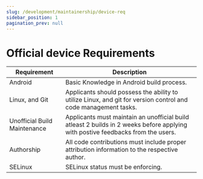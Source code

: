 ```yaml
---
slug: /development/maintainership/device-req
sidebar_position: 1
pagination_prev: null
---
```


# Official device Requirements

| **Requirement** | **Description** |
|---|---|
| Android | Basic Knowledge in Android build process. |
| Linux, and Git | Applicants should possess the ability to utilize Linux, and git for version control and code management tasks. |
| Unofficial Build Maintenance | Applicants must maintain an unofficial build atleast 2 builds in 2 weeks before applying with postive feedbacks from the users. |
| Authorship | All code contributions must include proper attribution information to the respective author. |
| SELinux | SELinux status must be enforcing. |